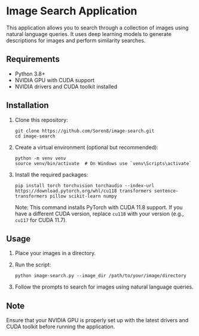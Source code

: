 # Image Search Application

This application allows you to search through a collection of images using natural language queries. It uses deep learning models to generate descriptions for images and perform similarity searches.

## Requirements

- Python 3.8+
- NVIDIA GPU with CUDA support
- NVIDIA drivers and CUDA toolkit installed

## Installation

1. Clone this repository:
   ```
   git clone https://github.com/Soren8/image-search.git
   cd image-search
   ```

2. Create a virtual environment (optional but recommended):
   ```
   python -m venv venv
   source venv/bin/activate  # On Windows use `venv\Scripts\activate`
   ```

3. Install the required packages:
   ```
   pip install torch torchvision torchaudio --index-url https://download.pytorch.org/whl/cu118 transformers sentence-transformers pillow scikit-learn numpy
   ```

   Note: This command installs PyTorch with CUDA 11.8 support. If you have a different CUDA version, replace `cu118` with your version (e.g., `cu117` for CUDA 11.7).

## Usage

1. Place your images in a directory.

2. Run the script:
   ```
   python image-search.py --image_dir /path/to/your/image/directory
   ```

3. Follow the prompts to search for images using natural language queries.

## Note

Ensure that your NVIDIA GPU is properly set up with the latest drivers and CUDA toolkit before running the application.
